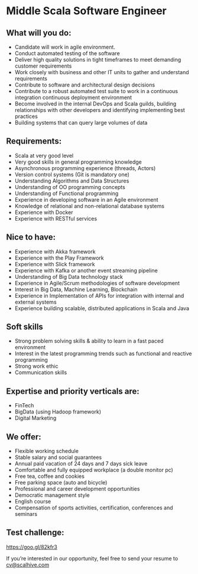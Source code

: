 # Middle Scala Software Engineer

## What will you do:
- Candidate will work in agile environment. 
- Conduct automated testing of the software
- Deliver high quality solutions in tight timeframes to meet demanding customer requirements
- Work closely with business and other IT units to gather and understand requirements
- Contribute to software and architectural design decisions
- Contribute to a robust automated test suite to work in a continuous integration continuous deployment environment
- Become involved in the internal DevOps and Scala guilds, building relationships with other developers and identifying implementing best practices
- Building systems that can query large volumes of data


## Requirements:
- Scala at very good level
- Very good skills in general programming knowledge
- Asynchronous programming experience (threads, Actors)
- Version control systems (Git is mandatory one)
- Understanding Algorithms and Data Structures
- Understanding of OO programming concepts
- Understanding of Functional programming
- Experience in developing software in an Agile environment
- Knowledge of relational and non-relational database systems
- Experience with Docker
- Experience with RESTful services


## Nice to have:
- Experience with Akka framework
- Experience with the Play Framework 
- Experience with Slick framework
- Experience with Kafka or another event streaming pipeline
- Understanding of Big Data technology stack
- Experience in Agile/Scrum methodologies of software development 
- Interest in Big Data, Machine Learning, Blockchain
- Experience in Implementation of APIs for integration with internal and external systems
- Experience building scalable, distributed applications in Scala and Java


## Soft skills
- Strong problem solving skills & ability to learn in a fast paced environment
- Interest in the latest programming trends such as functional and reactive programming
- Strong work ethic
- Communication skills


## Expertise and priority verticals are:
- FinTech
- BigData (using Hadoop framework)
- Digital Marketing


## We offer:
- Flexible working schedule
- Stable salary and social guarantees
- Annual paid vacation of 24 days and 7 days sick leave
- Comfortable and fully equipped workplace (a double monitor pc)
- Free tea, coffee and cookies
- Free parking space (auto and bicycle)
- Professional and career development opportunities
- Democratic management style
- English course
- Compensation of sports activities, certification, conferences and seminars


## Test challenge:
https://goo.gl/82kfr3

If you’re interested in our opportunity, feel free to send your resume to
cv@scalhive.com

